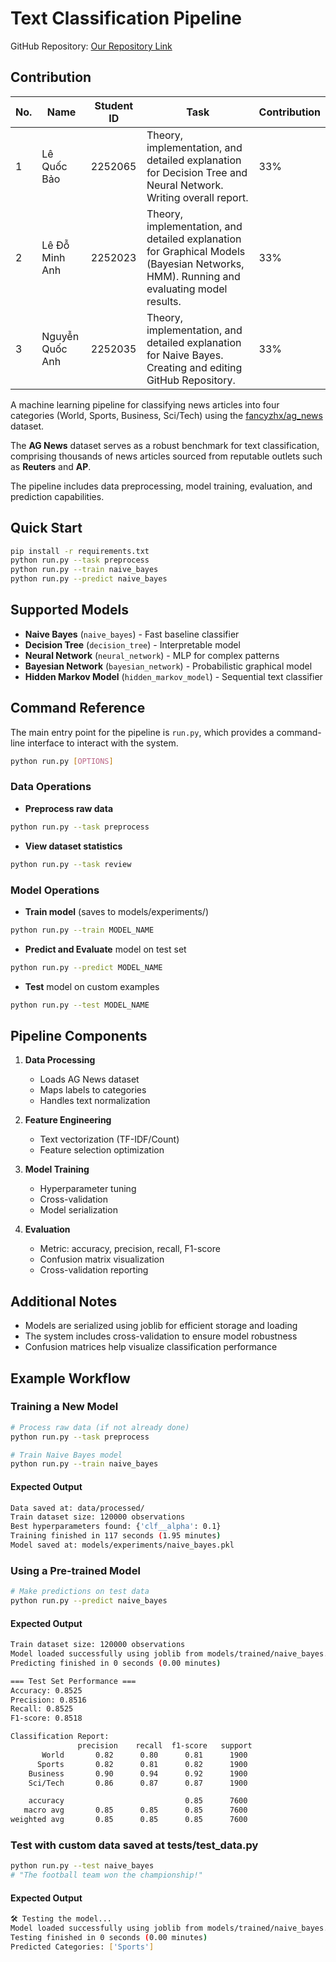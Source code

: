 # Text Classification Pipeline

GitHub Repository: [Our Repository Link](https://github.com/qanh3007hcmut/ML_11a1c7)

## Contribution

| No. | Name                | Student ID | Task                                                                 | Contribution |
|----|-------------------|------------|-----------------------------------------------------------------|--------------|
| 1  | Lê Quốc Bảo      | 2252065     | Theory, implementation, and detailed explanation for Decision Tree and Neural Network. Writing overall report. | 33% |
| 2  | Lê Đỗ Minh Anh   | 2252023     | Theory, implementation, and detailed explanation for Graphical Models (Bayesian Networks, HMM). Running and evaluating model results. | 33% |
| 3  | Nguyễn Quốc Anh  | 2252035     | Theory, implementation, and detailed explanation for Naive Bayes. Creating and editing GitHub Repository. | 33% |


A machine learning pipeline for classifying news articles into four categories (World, Sports, Business, Sci/Tech) using the [fancyzhx/ag_news](https://huggingface.co/datasets/fancyzhx/ag_news?row=2&fbclid=IwY2xjawI6YoNleHRuA2FlbQIxMAABHSTM_lg9XiOtTpdj_7S_7xlHy-WQqF1ljeKtApc8FyCYgbTjFnRpT3S0Tg_aem_vtQpfcUcv-ZrxQfPN-94yQ) dataset. 

The **AG News** dataset serves as a robust benchmark for text classification, comprising thousands of news articles sourced from reputable outlets such as **Reuters** and **AP**.

The pipeline includes data preprocessing, model training, evaluation, and prediction capabilities.

## Quick Start
```bash
pip install -r requirements.txt
python run.py --task preprocess
python run.py --train naive_bayes
python run.py --predict naive_bayes
```

## Supported Models

- **Naive Bayes** (`naive_bayes`) - Fast baseline classifier
- **Decision Tree** (`decision_tree`) - Interpretable model
- **Neural Network** (`neural_network`) - MLP for complex patterns
- **Bayesian Network** (`bayesian_network`) - Probabilistic graphical model
- **Hidden Markov Model** (`hidden_markov_model`) - Sequential text classifier

## Command Reference
The main entry point for the pipeline is `run.py`, which provides a command-line interface to interact with the system.
```bash
python run.py [OPTIONS]
```
### Data Operations
- **Preprocess raw data**

```bash
python run.py --task preprocess
```

- **View dataset statistics**
```bash
python run.py --task review
```

### Model Operations
- **Train model** (saves to models/experiments/)
```bash
python run.py --train MODEL_NAME
```
- **Predict and Evaluate** model on test set
```bash
python run.py --predict MODEL_NAME
```
- **Test** model on custom examples
```bash
python run.py --test MODEL_NAME
```
## Pipeline Components

1. **Data Processing**
   - Loads AG News dataset
   - Maps labels to categories
   - Handles text normalization

2. **Feature Engineering**
   - Text vectorization (TF-IDF/Count)
   - Feature selection optimization

3. **Model Training**
   - Hyperparameter tuning
   - Cross-validation
   - Model serialization

4. **Evaluation**
   - Metric: accuracy, precision, recall, F1-score 
   - Confusion matrix visualization
   - Cross-validation reporting

## Additional Notes
- Models are serialized using joblib for efficient storage and loading
- The system includes cross-validation to ensure model robustness
- Confusion matrices help visualize classification performance
 
## Example Workflow

### Training a New Model
```bash
# Process raw data (if not already done)
python run.py --task preprocess

# Train Naive Bayes model
python run.py --train naive_bayes
```
#### Expected Output
```bash
Data saved at: data/processed/
Train dataset size: 120000 observations
Best hyperparameters found: {'clf__alpha': 0.1}
Training finished in 117 seconds (1.95 minutes)
Model saved at: models/experiments/naive_bayes.pkl
```
### Using a Pre-trained Model
```bash
# Make predictions on test data
python run.py --predict naive_bayes
```
#### Expected Output
```bash
Train dataset size: 120000 observations
Model loaded successfully using joblib from models/trained/naive_bayes.pkl
Predicting finished in 0 seconds (0.00 minutes)

=== Test Set Performance ===
Accuracy: 0.8525
Precision: 0.8516
Recall: 0.8525
F1-score: 0.8518

Classification Report:
               precision    recall  f1-score   support
       World       0.82      0.80      0.81      1900
      Sports       0.82      0.81      0.82      1900
    Business       0.90      0.94      0.92      1900
    Sci/Tech       0.86      0.87      0.87      1900

    accuracy                           0.85      7600
   macro avg       0.85      0.85      0.85      7600
weighted avg       0.85      0.85      0.85      7600
```

### Test with custom data saved at tests/test_data.py
```bash
python run.py --test naive_bayes
# "The football team won the championship!"
```
#### Expected Output
```bash
🛠 Testing the model...
Model loaded successfully using joblib from models/trained/naive_bayes.pkl
Testing finished in 0 seconds (0.00 minutes)
Predicted Categories: ['Sports']
```
